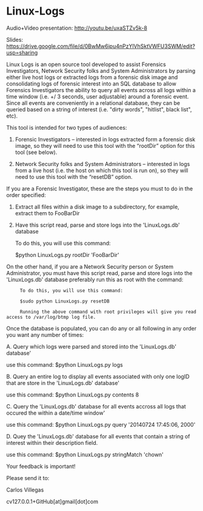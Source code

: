 Linux-Logs
==========

Audio+Video presentation: http://youtu.be/uxaSTZv5k-8

Slides: https://drive.google.com/file/d/0BwMw6ipu4nPzYlVhSktVWFU3SWM/edit?usp=sharing

Linux Logs is an open source tool developed to assist Forensics Investigators, Network Security folks and 
System Administrators by parsing either live host logs or extracted logs from a forensic disk image and 
consolidating logs of forensic interest into an SQL database to allow Forensics Investigators the ability 
to query all events across all logs within a time window (i.e. +/­ 3 seconds, user adjustable) around a 
forensic event. Since all events are conveniently in a relational database, they can be queried based on 
a string of interest (i.e. "dirty words", "hitlist", black list", etc).

This tool is intended for two types of audiences: 

1) Forensic Investigators – interested in logs extracted form a forensic disk image, so they will need to 
use this tool with the “­­rootDir” option for this tool (see below).

2) Network Security folks and System Administrators – interested in logs from a live host (i.e. the host 
on which this tool is run on), so they will need to use this tool with the “­­resetDB” option.


If you are a Forensic Investigator, these are the steps you must to do in the order specified:

   1. Extract all files within a disk image to a subdirectory, for example, extract them to FooBarDir

   2. Have this script read, parse and store logs into the 'LinuxLogs.db' database

         To do this, you will use this command:  

         $python LinuxLogs.py ­­rootDir 'FooBarDir' 


On the other hand, if you are a Network Security person or System Administrator, you must have this script 
read, parse and store logs into the 'LinuxLogs.db' database preferably run this as root with the command:

         To do this, you will use this command:  

         $sudo python LinuxLogs.py ­­resetDB 

         Running the above command with root privileges will give you read access to /var/log/btmp log file.


Once the database is populated, you can do any or all following in any order you want any number of times:

A. Query which logs were parsed and stored into the 'LinuxLogs.db' database'

   use this command:  $python LinuxLogs.py ­­logs 

B. Query an entire log to display all events associated with only one logID that are store in the 'LinuxLogs.db'
   database'

   use this command:  $python LinuxLogs.py ­­contents 8 

C. Query the 'LinuxLogs.db' database for all events accross all logs that occured the within a date/time window'

   use this command:  $python LinuxLogs.py ­­query '2014­07­24 17:45:06, 2000'

D. Quey the 'LinuxLogs.db' database for all events that contain a string of interest within their description field.

   use this command:  $python LinuxLogs.py ­­stringMatch 'chown'


Your feedback is important! 

Please send it to:

Carlos Villegas

cv127.0.0.1+GitHub[at]gmail[dot]com
